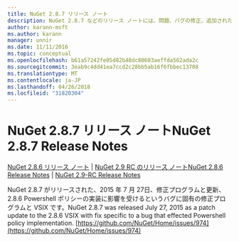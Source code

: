 ```yaml
---
title: NuGet 2.8.7 リリース ノート
description: NuGet 2.8.7 などのリリース ノートには、問題、バグの修正、追加された機能、および Dcr が知られています。
author: karann-msft
ms.author: karann
manager: unnir
ms.date: 11/11/2016
ms.topic: conceptual
ms.openlocfilehash: b61a57242fe05d82b48dc80603aeffda562ada2c
ms.sourcegitcommit: 3eab9c4dd41ea7ccd2c28bb5ab16f6fbbec13708
ms.translationtype: MT
ms.contentlocale: ja-JP
ms.lasthandoff: 04/26/2018
ms.locfileid: "31820304"
---
```

# <a name="nuget-287-release-notes"></a><span data-ttu-id="f32d7-103">NuGet 2.8.7 リリース ノート</span><span class="sxs-lookup"><span data-stu-id="f32d7-103">NuGet 2.8.7 Release Notes</span></span>

<span data-ttu-id="f32d7-104">[NuGet 2.8.6 リリース ノート](../release-notes/nuget-2.8.6.md) | [NuGet 2.9 RC のリリース ノート](../release-notes/nuget-2.9-RC.md)</span><span class="sxs-lookup"><span data-stu-id="f32d7-104">[NuGet 2.8.6 Release Notes](../release-notes/nuget-2.8.6.md) | [NuGet 2.9-RC Release Notes](../release-notes/nuget-2.9-RC.md)</span></span>

<span data-ttu-id="f32d7-105">NuGet 2.8.7 がリリースされた、2015 年 7 月 27日、修正プログラムと更新、2.8.6 Powershell ポリシーの実装に影響を受けるというバグに固有の修正プログラムと VSIX です。</span><span class="sxs-lookup"><span data-stu-id="f32d7-105">NuGet 2.8.7 was released July 27, 2015 as a patch update to the 2.8.6 VSIX with fix specific to a bug that effected Powershell policy implementation.</span></span>
[https://github.com/NuGet/Home/issues/974](https://github.com/NuGet/Home/issues/974)